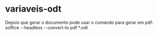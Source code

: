 # variaveis-odt
Depois que gerar o documento pode usar o comando para gerar em pdf:
soffice --headless --convert-to pdf *.odt
